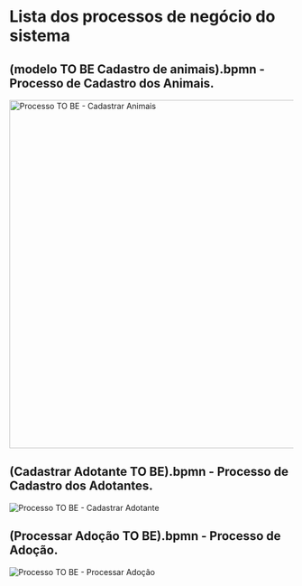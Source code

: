 # Lista dos processos de negócio do sistema

## (modelo TO BE Cadastro de animais).bpmn - Processo de Cadastro dos Animais.

<img width="617" alt="Processo TO BE - Cadastrar Animais" src="https://github.com/ICEI-PUC-Minas-PMV-SI/pmv-si-2024-1-pe2-t2-patinhasfocinhos/assets/89950149/a67d31a5-39a5-4ccc-a046-c4f02b37b1c2">

## (Cadastrar Adotante TO BE).bpmn - Processo de Cadastro dos Adotantes.

![Processo TO BE - Cadastrar Adotante](https://github.com/ICEI-PUC-Minas-PMV-SI/pmv-si-2024-1-pe2-t2-patinhasfocinhos/assets/89950149/b6318286-eb4c-4e77-ad37-aa84daab6100)

## (Processar Adoção TO BE).bpmn - Processo de Adoção.

![Processo TO BE - Processar Adoção](https://github.com/ICEI-PUC-Minas-PMV-SI/pmv-si-2024-1-pe2-t2-patinhasfocinhos/assets/89950149/c2fb08c4-ef05-4808-a056-8cfcf9e22f8e)



